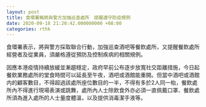 ```yaml
---
layout: post
title: 食環署稱將與警方加強巡查處所　提醒遵守防疫規例
date: 2020-09-18 21:20:42.000000000 +08:00
categories: rthk
---
```


食環署表示，將與警方採取聯合行動，加強巡查酒吧等餐飲處所，又提醒餐飲處所經營者及從業員，須嚴格遵從預防及控制疾病的相關規例。
 
因應本港疫情持續放緩並漸趨穩定，政府早前公布逐步放寬社交距離措施，今日起餐飲業務處所的堂食時間可以延長至午夜，酒吧或酒館能重開。但當中酒吧或酒館内的顧客數目，不得超過該處所座位數目的一半，不得有多於2人同一枱，餐飲處所內不得進行現場表演或跳舞，處所內人士除飲食外亦必須一直佩戴口罩、餐飲處所須為進入處所的人士量度體溫，以及提供消毒潔手液等。
